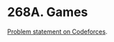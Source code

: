 # 268A. Games

[Problem statement on Codeforces](https://codeforces.com/problemset/problem/268/A?locale=en).